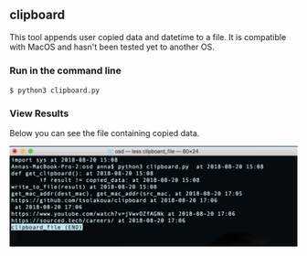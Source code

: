 ## clipboard

This tool appends user copied data and datetime to a file. It is compatible with MacOS and hasn't been tested yet to another OS. 

### Run in the command line

``` 
$ python3 clipboard.py
```

### View Results

Below you can see the file containing copied data.

![alt text](demo.png)

